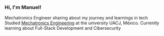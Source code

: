 ### Hi, I'm Manuel!

Mechatronics Engineer sharing about my journey and learnings in tech<br/>
Studied [Mechatronics Engineering](https://www.uacj.mx/oferta/programas.html?programa=44400&94) at the university UACJ, México.
Currently learning about Full-Stack Development and Cibersecurity
